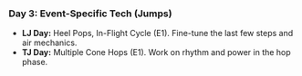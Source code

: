 ### Day 3: Event-Specific Tech (Jumps)
- **LJ Day:** Heel Pops, In-Flight Cycle (E1). Fine-tune the last few steps and air mechanics.
- **TJ Day:** Multiple Cone Hops (E1). Work on rhythm and power in the hop phase.
